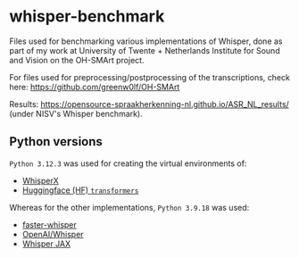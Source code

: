# whisper-benchmark
Files used for benchmarking various implementations of Whisper, done as part of my work at University of Twente + Netherlands Institute for Sound and Vision on the OH-SMArt project.

For files used for preprocessing/postprocessing of the transcriptions, check here: https://github.com/greenw0lf/OH-SMArt

Results: https://opensource-spraakherkenning-nl.github.io/ASR_NL_results/ (under NISV's Whisper benchmark).

## Python versions

`Python 3.12.3` was used for creating the virtual environments of:
- [WhisperX](https://github.com/m-bain/whisperX)
- [Huggingface (HF) `transformers`](https://huggingface.co/docs/transformers/index)

Whereas for the other implementations, `Python 3.9.18` was used:
- [faster-whisper](https://github.com/SYSTRAN/faster-whisper/)
- [OpenAI/Whisper](https://github.com/openai/whisper)
- [Whisper JAX](https://github.com/sanchit-gandhi/whisper-jax)
